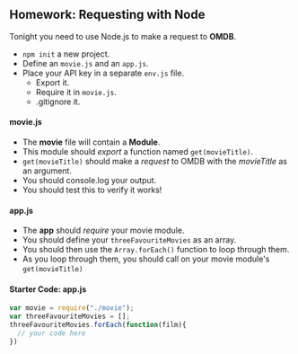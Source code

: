 ## Homework: Requesting with Node

Tonight you need to use Node.js to make a request to **OMDB**.

- `npm init` a new project.
- Define an `movie.js` and an `app.js`.
- Place your API key in a separate `env.js` file.
  - Export it.
  - Require it in `movie.js`.
  - .gitignore it.

#### movie.js

- The **movie** file will contain a **Module**.
- This module should *export* a function named `get(movieTitle)`.
- `get(movieTitle)` should make a *request* to OMDB with the *movieTitle* as an argument.
- You should console.log your output.
- You should test this to verify it works!

#### app.js

- The **app** should *require* your movie module.
- You should define your `threeFavouriteMovies` as an array.
- You should then use the `Array.forEach()` function to loop through them.
- As you loop through them, you should call on your movie module's `get(movieTitle)`


#### Starter Code: app.js
```javascript
var movie = require("./movie");
var threeFavouriteMovies = [];
threeFavouriteMovies.forEach(function(film){
  // your code here
})
```

